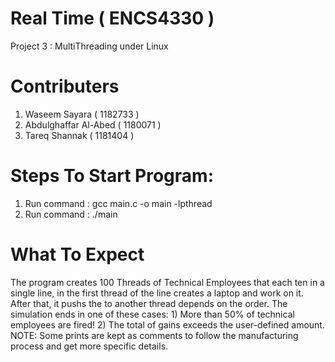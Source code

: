 # Real Time ( ENCS4330  )
Project 3 : MultiThreading under Linux

# Contributers
1) Waseem Sayara ( 1182733 )
2) Abdulghaffar Al-Abed ( 1180071 )
3) Tareq Shannak ( 1181404 )

# Steps To Start Program:
1) Run command : gcc main.c -o main -lpthread
2) Run command : ./main

# What To Expect
The program creates 100 Threads of Technical Employees that each ten in a single line, 
in the first thread of the line creates a laptop and work on it. After that, it pushs the to another thread depends on the order.
The simulation ends in one of these cases:
    1) More than 50% of technical employees are fired!
    2) The total of gains exceeds the user-defined amount.
NOTE: Some prints are kept as comments to follow the manufacturing process and get more specific details.